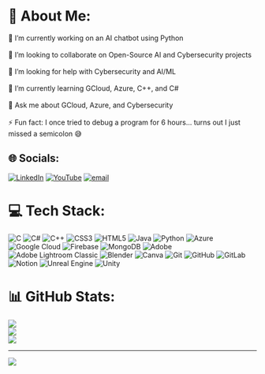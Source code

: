 # 💫 About Me:
🔭 I’m currently working on an AI chatbot using Python<br><br>🤝 I’m looking to collaborate on Open-Source AI and Cybersecurity projects<br><br>💛 I’m looking for help with Cybersecurity and AI/ML<br><br>🌱 I’m currently learning GCloud, Azure, C++, and C#<br><br>💬 Ask me about GCloud, Azure, and Cybersecurity<br><br>⚡ Fun fact: I once tried to debug a program for 6 hours... turns out I just missed a semicolon 😅


## 🌐 Socials:
[![LinkedIn](https://img.shields.io/badge/LinkedIn-%230077B5.svg?logo=linkedin&logoColor=white)](https://linkedin.com/in/https://www.linkedin.com/in/shivamnirwan) [![YouTube](https://img.shields.io/badge/YouTube-%23FF0000.svg?logo=YouTube&logoColor=white)](https://youtube.com/@UC_V1pHqLLOH_86KsBAn_DmA) [![email](https://img.shields.io/badge/Email-D14836?logo=gmail&logoColor=white)](mailto:nirwanshivam69@gmail.com) 

# 💻 Tech Stack:
![C](https://img.shields.io/badge/c-%2300599C.svg?style=for-the-badge&logo=c&logoColor=white) ![C#](https://img.shields.io/badge/c%23-%23239120.svg?style=for-the-badge&logo=csharp&logoColor=white) ![C++](https://img.shields.io/badge/c++-%2300599C.svg?style=for-the-badge&logo=c%2B%2B&logoColor=white) ![CSS3](https://img.shields.io/badge/css3-%231572B6.svg?style=for-the-badge&logo=css3&logoColor=white) ![HTML5](https://img.shields.io/badge/html5-%23E34F26.svg?style=for-the-badge&logo=html5&logoColor=white) ![Java](https://img.shields.io/badge/java-%23ED8B00.svg?style=for-the-badge&logo=openjdk&logoColor=white) ![Python](https://img.shields.io/badge/python-3670A0?style=for-the-badge&logo=python&logoColor=ffdd54) ![Azure](https://img.shields.io/badge/azure-%230072C6.svg?style=for-the-badge&logo=microsoftazure&logoColor=white) ![Google Cloud](https://img.shields.io/badge/GoogleCloud-%234285F4.svg?style=for-the-badge&logo=google-cloud&logoColor=white) ![Firebase](https://img.shields.io/badge/firebase-a08021?style=for-the-badge&logo=firebase&logoColor=ffcd34) ![MongoDB](https://img.shields.io/badge/MongoDB-%234ea94b.svg?style=for-the-badge&logo=mongodb&logoColor=white) ![Adobe](https://img.shields.io/badge/adobe-%23FF0000.svg?style=for-the-badge&logo=adobe&logoColor=white) ![Adobe Lightroom Classic](https://img.shields.io/badge/Adobe%20Lightroom%20Classic-31A8FF.svg?style=for-the-badge&logo=Adobe%20Lightroom%20Classic&logoColor=white) ![Blender](https://img.shields.io/badge/blender-%23F5792A.svg?style=for-the-badge&logo=blender&logoColor=white) ![Canva](https://img.shields.io/badge/Canva-%2300C4CC.svg?style=for-the-badge&logo=Canva&logoColor=white) ![Git](https://img.shields.io/badge/git-%23F05033.svg?style=for-the-badge&logo=git&logoColor=white) ![GitHub](https://img.shields.io/badge/github-%23121011.svg?style=for-the-badge&logo=github&logoColor=white) ![GitLab](https://img.shields.io/badge/gitlab-%23181717.svg?style=for-the-badge&logo=gitlab&logoColor=white) ![Notion](https://img.shields.io/badge/Notion-%23000000.svg?style=for-the-badge&logo=notion&logoColor=white) ![Unreal Engine](https://img.shields.io/badge/unrealengine-%23313131.svg?style=for-the-badge&logo=unrealengine&logoColor=white) ![Unity](https://img.shields.io/badge/unity-%23000000.svg?style=for-the-badge&logo=unity&logoColor=white)
# 📊 GitHub Stats:
![](https://github-readme-stats.vercel.app/api?username=Shivamnirwan1&theme=bear&hide_border=true&include_all_commits=false&count_private=false)<br/>
![](https://nirzak-streak-stats.vercel.app/?user=Shivamnirwan1&theme=bear&hide_border=true)<br/>
![](https://github-readme-stats.vercel.app/api/top-langs/?username=Shivamnirwan1&theme=bear&hide_border=true&include_all_commits=false&count_private=false&layout=compact)

---
[![](https://visitcount.itsvg.in/api?id=Shivamnirwan1&icon=0&color=0)](https://visitcount.itsvg.in)

<!-- Proudly created with GPRM ( https://gprm.itsvg.in ) -->
